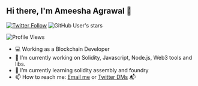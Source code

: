 ## Hi there, I'm Ameesha Agrawal 👋
[![Twitter Follow](https://img.shields.io/twitter/follow/ameeshaagrawal?style=social)](https://twitter.com/intent/follow?screen_name=ameeshaagrawal) ![GitHub User's stars](https://img.shields.io/github/stars/ameesha1205?style=social)

![Profile Views](https://komarev.com/ghpvc/?username=ameesha1205&label=Profile%20views&color=0e75b6&style=flat)

- 💻 Working as a Blockchain Developer
- 🔭 I’m currently working on Solidity, Javascript, Node.js, Web3 tools and libs.
- 🌱 I’m currently learning solidity assembly and foundry
- 📫 How to reach me: [Email me](mailto:ameeshaagrawal12@gmail.com) or [Twitter DMs](https://twitter.com/ameeshaagrawal) 📬
